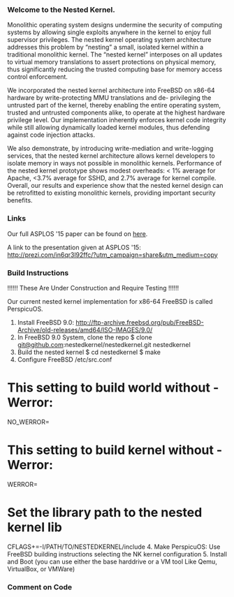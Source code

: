 ### Welcome to the Nested Kernel.
Monolithic operating system designs undermine the security of computing systems
by allowing single exploits anywhere in the kernel to enjoy full supervisor
privileges. The nested kernel operating system architecture addresses this
problem by “nesting” a small, isolated kernel within a traditional monolithic
kernel. The “nested kernel” interposes on all updates to virtual memory
translations to assert protections on physical memory, thus significantly
reducing the trusted computing base for memory access control enforcement. 

We incorporated the nested kernel architecture into FreeBSD on x86-64 hardware
by write-protecting MMU translations and de- privileging the untrusted part of
the kernel, thereby enabling the entire operating system, trusted and untrusted
components alike, to operate at the highest hardware privilege level. Our
implementation inherently enforces kernel code integrity while still allowing
dynamically loaded kernel modules, thus defending against code injection
attacks. 

We also demonstrate, by introducing write-mediation and write-logging services,
that the nested kernel architecture allows kernel developers to isolate memory
in ways not possible in monolithic kernels. Performance of the nested kernel
prototype shows modest overheads: < 1% average for Apache, <3.7% average for
SSHD, and 2.7% average for kernel compile. Overall, our results and experience
show that the nested kernel design can be retrofitted to existing monolithic
kernels, providing important security benefits.

### Links
Our full ASPLOS '15 paper can be found on
[here](http://nathandautenhahn.com/downloads/publications/asplos200-dautenhahn.pdf).

A link to the presentation given at ASPLOS '15:
http://prezi.com/in6qr3l92ffc/?utm_campaign=share&utm_medium=copy

### Build Instructions

!!!!!! These Are Under Construction and Require Testing !!!!!!

Our current nested kernel implementation for x86-64 FreeBSD is called
PerspicuOS. 

1. Install FreeBSD 9.0:
http://ftp-archive.freebsd.org/pub/FreeBSD-Archive/old-releases/amd64/ISO-IMAGES/9.0/
1. In FreeBSD 9.0 System, clone the repo
$ clone git@github.com:nestedkernel/nestedkernel.git nestedkernel
2. Build the nested kernel
$ cd nestedkernel
$ make 
3. Configure FreeBSD /etc/src.conf
# This setting to build world without -Werror:
NO_WERROR=
# This setting to build kernel without -Werror:
WERROR=
# Set the library path to the nested kernel lib
CFLAGS+=-I/PATH/TO/NESTEDKERNEL/include
4. Make PerspicuOS: Use FreeBSD building instructions
selecting the NK kernel configuration
5. Install and Boot (you can use either the base harddrive or
        a VM tool Like Qemu, VirtualBox, or VMWare)

### Comment on Code
